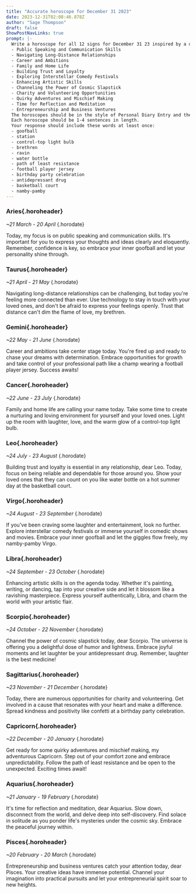```yaml
---
title: "Accurate horoscope for December 31 2023"
date: 2023-12-31T02:08:46.878Z
author: "Sage Thompson"
draft: false
ShowPostNavLinks: true
prompt: |-
  Write a horoscope for all 12 signs for December 31 23 inspired by a different focus for each. Ensure you do not include the focus in the response:
  - Public Speaking and Communication Skills
  - Navigating Long-Distance Relationships
  - Career and Ambitions
  - Family and Home Life
  - Building Trust and Loyalty
  - Exploring Interstellar Comedy Festivals
  - Enhancing Artistic Skills
  - Channeling the Power of Cosmic Slapstick
  - Charity and Volunteering Opportunities
  - Quirky Adventures and Mischief Making
  - Time for Reflection and Meditation
  - Entrepreneurship and Business Ventures
  The horoscopes should be in the style of Personal Diary Entry and the mood of relaxed
  Each horoscope should be 1-4 sentences in length.
  Your response should include these words at least once:
  - goofball
  - station
  - control-top light bulb
  - brethren
  - ravin
  - water bottle
  - path of least resistance
  - football player jersey
  - birthday party celebration
  - antidepressant drug
  - basketball court
  - namby-pamby
---
```


### Aries{.horoheader}

*~21 March - 20 April*
{.horodate}

Today, my focus is on public speaking and communication skills. It's important for you to express your thoughts and ideas clearly and eloquently. Remember, confidence is key, so embrace your inner goofball and let your personality shine through.


### Taurus{.horoheader}

*~21 April - 21 May*
{.horodate}

Navigating long-distance relationships can be challenging, but today you're feeling more connected than ever. Use technology to stay in touch with your loved ones, and don't be afraid to express your feelings openly. Trust that distance can't dim the flame of love, my brethren.


### Gemini{.horoheader}

*~22 May - 21 June*
{.horodate}

Career and ambitions take center stage today. You're fired up and ready to chase your dreams with determination. Embrace opportunities for growth and take control of your professional path like a champ wearing a football player jersey. Success awaits!


### Cancer{.horoheader}

*~22 June - 23 July*
{.horodate}

Family and home life are calling your name today. Take some time to create a nurturing and loving environment for yourself and your loved ones. Light up the room with laughter, love, and the warm glow of a control-top light bulb.


### Leo{.horoheader}

*~24 July - 23 August*
{.horodate}

Building trust and loyalty is essential in any relationship, dear Leo. Today, focus on being reliable and dependable for those around you. Show your loved ones that they can count on you like water bottle on a hot summer day at the basketball court.


### Virgo{.horoheader}

*~24 August - 23 September*
{.horodate}

If you've been craving some laughter and entertainment, look no further. Explore interstellar comedy festivals or immerse yourself in comedic shows and movies. Embrace your inner goofball and let the giggles flow freely, my namby-pamby Virgo.


### Libra{.horoheader}

*~24 September - 23 October*
{.horodate}

Enhancing artistic skills is on the agenda today. Whether it's painting, writing, or dancing, tap into your creative side and let it blossom like a ravishing masterpiece. Express yourself authentically, Libra, and charm the world with your artistic flair.


### Scorpio{.horoheader}

*~24 October - 22 November*
{.horodate}

Channel the power of cosmic slapstick today, dear Scorpio. The universe is offering you a delightful dose of humor and lightness. Embrace joyful moments and let laughter be your antidepressant drug. Remember, laughter is the best medicine!


### Sagittarius{.horoheader}

*~23 November - 21 December*
{.horodate}

Today, there are numerous opportunities for charity and volunteering. Get involved in a cause that resonates with your heart and make a difference. Spread kindness and positivity like confetti at a birthday party celebration.


### Capricorn{.horoheader}

*~22 December - 20 January*
{.horodate}

Get ready for some quirky adventures and mischief making, my adventurous Capricorn. Step out of your comfort zone and embrace unpredictability. Follow the path of least resistance and be open to the unexpected. Exciting times await!


### Aquarius{.horoheader}

*~21 January - 19 February*
{.horodate}

It's time for reflection and meditation, dear Aquarius. Slow down, disconnect from the world, and delve deep into self-discovery. Find solace in solitude as you ponder life's mysteries under the cosmic sky. Embrace the peaceful journey within.


### Pisces{.horoheader}

*~20 February - 20 March*
{.horodate}

Entrepreneurship and business ventures catch your attention today, dear Pisces. Your creative ideas have immense potential. Channel your imagination into practical pursuits and let your entrepreneurial spirit soar to new heights.

